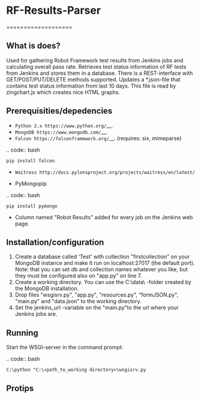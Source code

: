 # RF-Results-Parser
===================

What is does?
------------

Used for gathering Robot Framework test results from Jenkins jobs and calculating overall pass rate.
Retrieves test status information of RF tests from Jenkins and stores them in a database. There is a 
REST-interface with GET/POST/PUT/DELETE methods supported.
Updates a *.json-file that contains test status information from last 10 days. This file is read by zingchart.js
which creates nice HTML graphs. 

Prerequisities/depedencies
--------------------------

* `Python 2.x https://www.python.org/`__.
* `MongoDB https://www.mongodb.com/`__.
* `Falcon https://falconframework.org/`__. (requires: six, mimeparse)
	
.. code:: bash
	
	pip install falcon
		
* `Waitress http://docs.pylonsproject.org/projects/waitress/en/latest/`

* PyMongopip
	
.. code:: bash
	
	pip install pymongo
	
* Column named "Robot Results" added for every job on the Jenkins web page.

Installation/configuration
--------------------------

1) Create a database called 'Test' with collection "firstcollection" on your MongoDB instance and make it run on localhost:27017 (the default port).
	Note: that you can set db and collection names whatever you like, but they must be configured also on "app.py" on line 7.
2) Create a working directory. You can use the C:\data\ -folder created by the MongoDB installation.
3) Drop files "wsgisrv.py", "app.py", "resources.py", "formJSON.py", "main.py" and "data.json" to the working directory.
4) Set the jenkins_url -variable on the "main.py"to the url where your Jenkins jobs are.

Running
-------

Start the WSGI-server in the command prompt: 

.. code:: bash

	C:\python "C:\<path_to_working directory>\wsgisrv.py

Protips
-------
